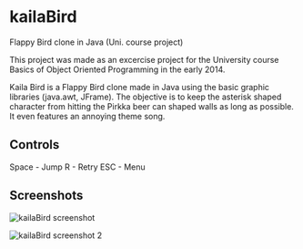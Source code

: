 # kailaBird

Flappy Bird clone in Java (Uni. course project)

This project was made as an excercise project for the University course Basics of Object Oriented Programming in the early 2014.

Kaila Bird is a Flappy Bird clone made in Java using the basic graphic libraries (java.awt, JFrame). The objective is to keep the asterisk shaped character from hitting the Pirkka beer can shaped walls as long as possible. It even features an annoying theme song.

## Controls

Space - Jump
R - Retry
ESC - Menu

## Screenshots

![kailaBird screenshot](http://i.imgur.com/yLJNnVv.png)

![kailaBird screenshot 2](http://i.imgur.com/12hwVmn.png)

